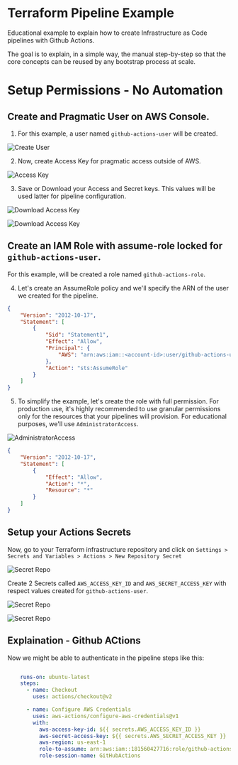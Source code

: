# Terraform Pipeline Example
Educational example to explain how to create Infrastructure as Code pipelines with Github Actions.

The goal is to explain, in a simple way, the manual step-by-step so that the core concepts can be reused by any bootstrap process at scale.


# Setup Permissions - No Automation

## Create and Pragmatic User on AWS Console. 

1. For this example, a user named `github-actions-user` will be created. 

![Create User](.github/assets/user.png)

2. Now, create Access Key for pragmatic access outside of AWS.

![Access Key](.github/assets/iam00.png)

3. Save or Download your Access and Secret keys. This values will be used latter for pipeline configuration.  

![Download Access Key](.github/assets/iam01.png)

![Download Access Key](.github/assets/iam02.png)

## Create an IAM Role with assume-role locked for `github-actions-user`. 

For this example, will be created a role named `github-actions-role`. 

4. Let's create an AssumeRole policy and we'll specify the ARN of the user we created for the pipeline.

```json
{
	"Version": "2012-10-17",
	"Statement": [
		{
			"Sid": "Statement1",
			"Effect": "Allow",
			"Principal": {
				"AWS": "arn:aws:iam::<account-id>:user/github-actions-user"
			},
			"Action": "sts:AssumeRole"
		}
	]
}
```

5. To simplify the example, let's create the role with full permission. For production use, it's highly recommended to use granular permissions only for the resources that your pipelines will provision. For educational purposes, we'll use `AdministratorAccess`.


![AdministratorAccess](.github/assets/admin00.png)

```json
{
    "Version": "2012-10-17",
    "Statement": [
        {
            "Effect": "Allow",
            "Action": "*",
            "Resource": "*"
        }
    ]
}
```



## Setup your Actions Secrets 

Now, go to your Terraform infrastructure repository and click on `Settings > Secrets and Variables > Actions > New Repository Secret`

![Secret Repo](.github/assets/secrets00.png)

Create 2 Secrets called `AWS_ACCESS_KEY_ID` and `AWS_SECRET_ACCESS_KEY` with respect values created for `github-actions-user`.


![Secret Repo](.github/assets/secrets01.png)

![Secret Repo](.github/assets/secrets03.png)



## Explaination - Github ACtions

Now we might be able to authenticate in the pipeline steps like this:

```yaml

    runs-on: ubuntu-latest
    steps:
      - name: Checkout
        uses: actions/checkout@v2

      - name: Configure AWS Credentials
        uses: aws-actions/configure-aws-credentials@v1
        with:
          aws-access-key-id: ${{ secrets.AWS_ACCESS_KEY_ID }}
          aws-secret-access-key: ${{ secrets.AWS_SECRET_ACCESS_KEY }}
          aws-region: us-east-1 
          role-to-assume: arn:aws:iam::181560427716:role/github-actions-role
          role-session-name: GitHubActions

```